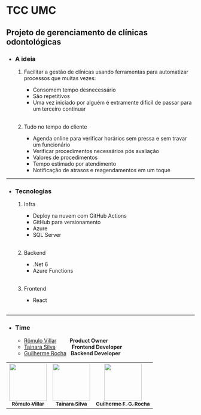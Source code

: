 # TCC UMC

## Projeto de gerenciamento de clínicas odontológicas

- ### A ideia
  1. Facilitar a gestão de clínicas usando ferramentas para automatizar processos que muitas vezes: 
     - Consomem tempo desnecessário 
     - São repetitivos 
     - Uma vez iniciado por alguém é extramente dificil de passar para um terceiro continuar
     <br />

  2. Tudo no tempo do cliente
     - Agenda online para verificar horários sem pressa e sem travar um funcionário
     - Verificar procedimentos necessários pós avaliação
     - Valores de procedimentos
     - Tempo estimado por atendimento
     - Notificação de atrasos e reagendamentos em um toque
---

- ### Tecnologias
  1. Infra
     - Deploy na nuvem com GitHub Actions
     - GitHub para versionamento
     - Azure
     - SQL Server
     <br />

  2. Backend
     - .Net 6
     - Azure Functions
     <br />

  3. Frontend
     - React 
     <br />
---

- ### Time
  - [Rômulo Villar](https://github.com/rovica) &nbsp;&nbsp;&nbsp;&nbsp;&nbsp;&nbsp;&nbsp; <b>Product Owner</b>
  - [Tainara Silva](https://github.com/TainaraSilvaT) &nbsp;&nbsp;&nbsp;&nbsp;&nbsp;&nbsp;&nbsp;&nbsp;&nbsp; <b>Frontend Developer</b>
  - [Guilherme Rocha](https://github.com/guifgr) &nbsp; <b>Backend Developer</b> 
  
<table>
  <tr>
    <td align="center"><a href="https://github.com/rovica"><img src="https://avatars2.githubusercontent.com/u/54681116?v=4" width="100px;" alt=""/><br /><sub><b>Rômulo Villar</b></sub></a><br /></td>
    <td align="center"><a href="https://github.com/TainaraSilvaT"><img src="https://avatars2.githubusercontent.com/u/63371891?v=4" width="100px;" alt=""/><br /><sub><b>Tainara Silva</b></sub></a><br /></td>
    <td align="center"><a href="https://github.com/guifgr"><img src="https://avatars0.githubusercontent.com/u/39571461?v=4" width="100px;" alt=""/><br /><sub><b>Guilherme F. G. Rocha</b></sub></a><br /></td>
  </tr>
</table>
